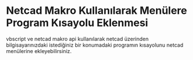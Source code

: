 # Netcad Makro Kullanılarak Menülere Program Kısayolu Eklenmesi
vbscript ve netcad makro api kullanılarak netcad üzerinden bilgisayarınızdaki istediğiniz bir konumadaki programın kısayolunu netcad menülerine ekleyebilirsiniz.
